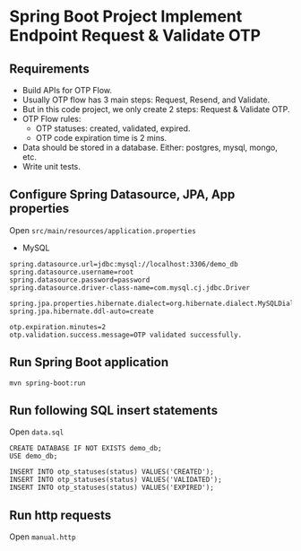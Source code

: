 # Spring Boot Project Implement Endpoint Request & Validate OTP

## Requirements
- Build APIs for OTP Flow. 
- Usually OTP flow has 3 main steps: Request, Resend, and Validate. 
- But in this code project, we only create 2 steps: Request & Validate OTP. 
- OTP Flow rules:
  - OTP statuses: created, validated, expired. 
  - OTP code expiration time is 2 mins. 
- Data should be stored in a database. Either: postgres, mysql, mongo, etc. 
- Write unit tests.

## Configure Spring Datasource, JPA, App properties
Open `src/main/resources/application.properties`
- MySQL
```
spring.datasource.url=jdbc:mysql://localhost:3306/demo_db
spring.datasource.username=root
spring.datasource.password=password
spring.datasource.driver-class-name=com.mysql.cj.jdbc.Driver

spring.jpa.properties.hibernate.dialect=org.hibernate.dialect.MySQLDialect
spring.jpa.hibernate.ddl-auto=create

otp.expiration.minutes=2
otp.validation.success.message=OTP validated successfully.
```
## Run Spring Boot application
```
mvn spring-boot:run
```

## Run following SQL insert statements
Open `data.sql`
```
CREATE DATABASE IF NOT EXISTS demo_db;
USE demo_db;

INSERT INTO otp_statuses(status) VALUES('CREATED');
INSERT INTO otp_statuses(status) VALUES('VALIDATED');
INSERT INTO otp_statuses(status) VALUES('EXPIRED');
```

## Run http requests
Open `manual.http`
